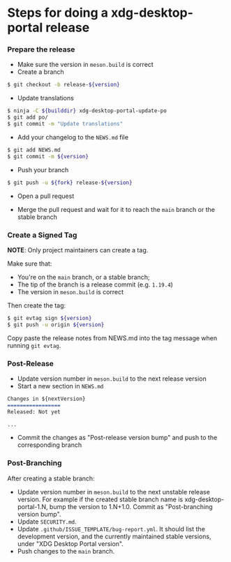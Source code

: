 # Steps for doing a xdg-desktop-portal release

### Prepare the release

- Make sure the version in `meson.build` is correct
- Create a branch
```sh
$ git checkout -b release-${version}
```
- Update translations
```sh
$ ninja -C ${builddir} xdg-desktop-portal-update-po
$ git add po/
$ git commit -m "Update translations"
```
- Add your changelog to the `NEWS.md` file
```sh
$ git add NEWS.md
$ git commit -m ${version}
```
- Push your branch
```sh
$ git push -u ${fork} release-${version}
```
- Open a pull request

- Merge the pull request and wait for it to reach the `main` branch or the
  stable branch

### Create a Signed Tag

**NOTE**: Only project maintainers can create a tag.

Make sure that:
 - You're on the `main` branch, or a stable branch;
 - The tip of the branch is a release commit (e.g. `1.19.4`)
 - The version in `meson.build` is correct

Then create the tag:

```sh
$ git evtag sign ${version}
$ git push -u origin ${version}
```

Copy paste the release notes from NEWS.md into the tag message when running
`git evtag`.

### Post-Release

- Update version number in `meson.build` to the next release version
- Start a new section in `NEWS.md`
```md
Changes in ${nextVersion}
=================
Released: Not yet

...
```

- Commit the changes as "Post-release version bump" and push to the
  corresponding branch

### Post-Branching

After creating a stable branch:
 
- Update version number in `meson.build` to the next unstable release version.
  For example if the created stable branch name is xdg-desktop-portal-1.N, bump
  the version to 1.N+1.0. Commit as "Post-branching version bump".
- Update `SECURITY.md`.
- Update `.github/ISSUE_TEMPLATE/bug-report.yml`. It should list the
  development version, and the currently maintained stable versions, under "XDG
  Desktop Portal version".
- Push changes to the `main` branch.
